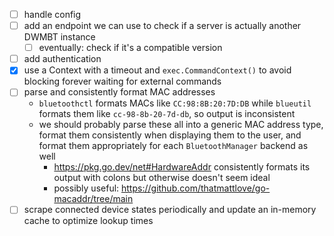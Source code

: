 
- [ ] handle config
- [ ] add an endpoint we can use to check if a server is actually another DWMBT instance 
  - [ ] eventually: check if it's a compatible version
- [ ] add authentication
- [x] use a Context with a timeout and `exec.CommandContext()` to avoid blocking forever waiting for external commands
- [ ] parse and consistently format MAC addresses
  - `bluetoothctl` formats MACs like `CC:98:8B:20:7D:DB` while `blueutil` formats them like `cc-98-8b-20-7d-db`, so output is inconsistent
  - we should probably parse these all into a generic MAC address type, format them consistently when displaying them to the user, and format them appropriately for each `BluetoothManager` backend as well
    - https://pkg.go.dev/net#HardwareAddr consistently formats its output with colons but otherwise doesn't seem ideal
    - possibly useful: https://github.com/thatmattlove/go-macaddr/tree/main
- [ ] scrape connected device states periodically and update an in-memory cache to optimize lookup times